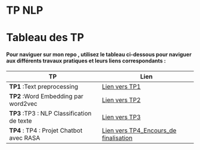 # TP NLP

# Tableau des TP
#### Pour naviguer sur mon repo , utilisez le tableau ci-dessous pour naviguer aux différents travaux pratiques et leurs liens correspondants :

| **TP**                                     | **Lien**                            |
|--------------------------------------- |---------------------------------|
|**TP1** :Text preprocessing                | [ Lien vers TP1](ImeneTP1.ipynb) |
| **TP2** :Word Embedding par word2vec       | [Lien vers TP2](imeneTP2/Imene_NLPtp2.ipynb) |
| **TP3** :TP3 : NLP Classification de texte | [Lien vers TP3](Tp3Imene.ipynb) |
| **TP4** : TP4 : Projet Chatbot avec RASA   | [Lien vers TP4_Encours_de finalisation](lien_vers_TP4) |


